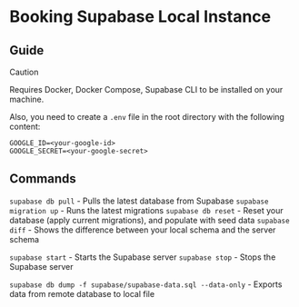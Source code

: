 # Booking Supabase Local Instance

## Guide

> [!CAUTION]
> Requires Docker, Docker Compose, Supabase CLI to be installed on your machine.
>
> Also, you need to create a `.env` file in the root directory with the following content:
>
> ```env
> GOOGLE_ID=<your-google-id>
> GOOGLE_SECRET=<your-google-secret>
> ```

## Commands

`supabase db pull` - Pulls the latest database from Supabase
`supabase migration up` - Runs the latest migrations
`supabase db reset` - Reset your database (apply current migrations), and populate with seed data
`supabase diff` - Shows the difference between your local schema and the server schema

`supabase start` - Starts the Supabase server
`supabase stop` - Stops the Supabase server

`supabase db dump -f supabase/supabase-data.sql --data-only` - Exports data from remote database to local file
